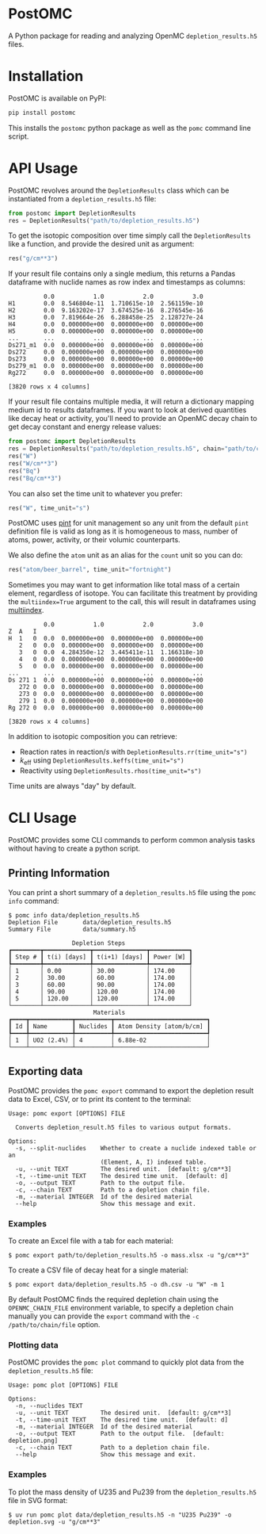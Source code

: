# PostOMC

A Python package for reading and analyzing OpenMC `depletion_results.h5` files.

# Installation

PostOMC is available on PyPI:

```sh
pip install postomc
```

This installs the `postomc` python package as well as the `pomc` command line script.

# API Usage

PostOMC revolves around the `DepletionResults` class which can be instantiated from a `depletion_results.h5` file:

```python
from postomc import DepletionResults
res = DepletionResults("path/to/depletion_results.h5")
```

To get the isotopic composition over time simply call the `DepletionResults` like a function, and provide the desired unit as argument:

```python
res("g/cm**3")
```

If your result file contains only a single medium, this returns a Pandas dataframe with nuclide names as row index and timestamps as columns:

```text
          0.0           1.0           2.0           3.0
H1        0.0  8.546804e-11  1.710615e-10  2.561159e-10
H2        0.0  9.163202e-17  3.674525e-16  8.276545e-16
H3        0.0  7.819664e-26  6.288458e-25  2.128727e-24
H4        0.0  0.000000e+00  0.000000e+00  0.000000e+00
H5        0.0  0.000000e+00  0.000000e+00  0.000000e+00
...       ...           ...           ...           ...
Ds271_m1  0.0  0.000000e+00  0.000000e+00  0.000000e+00
Ds272     0.0  0.000000e+00  0.000000e+00  0.000000e+00
Ds273     0.0  0.000000e+00  0.000000e+00  0.000000e+00
Ds279_m1  0.0  0.000000e+00  0.000000e+00  0.000000e+00
Rg272     0.0  0.000000e+00  0.000000e+00  0.000000e+00

[3820 rows x 4 columns]
```

If your result file contains multiple media, it will return a dictionary mapping medium id to results dataframes.
If you want to look at derived quantities like decay heat or activity, you'll need to provide an OpenMC decay chain to get decay constant and energy release values:

```python
from postomc import DepletionResults
res = DepletionResults("path/to/depletion_results.h5", chain="path/to/chain.xml")
res("W")
res("W/cm**3")
res("Bq")
res("Bq/cm**3")
```

You can also set the time unit to whatever you prefer:

```python
res("W", time_unit="s")
```

PostOMC uses [pint](https://pint.readthedocs.io/en/latest/index.html) for unit management so any unit from the default `pint` definition file is valid as long as it is homogeneous to mass, number of atoms, power, activity, or their volumic counterparts.

We also define the `atom` unit as an alias for the `count` unit so you can do:

```python
res("atom/beer_barrel", time_unit="fortnight")
```

Sometimes you may want to get information like total mass of a certain element, regardless of isotope.
You can facilitate this treatment by providing the `multiindex=True` argument to the call, this will result in dataframes using [multiindex](https://pandas.pydata.org/docs/user_guide/advanced.html).

```text
          0.0           1.0           2.0           3.0
Z  A   I
H  1   0  0.0  0.000000e+00  0.000000e+00  0.000000e+00
   2   0  0.0  0.000000e+00  0.000000e+00  0.000000e+00
   3   0  0.0  4.284350e-12  3.445411e-11  1.166318e-10
   4   0  0.0  0.000000e+00  0.000000e+00  0.000000e+00
   5   0  0.0  0.000000e+00  0.000000e+00  0.000000e+00
...       ...           ...           ...           ...
Ds 271 1  0.0  0.000000e+00  0.000000e+00  0.000000e+00
   272 0  0.0  0.000000e+00  0.000000e+00  0.000000e+00
   273 0  0.0  0.000000e+00  0.000000e+00  0.000000e+00
   279 1  0.0  0.000000e+00  0.000000e+00  0.000000e+00
Rg 272 0  0.0  0.000000e+00  0.000000e+00  0.000000e+00

[3820 rows x 4 columns]
```

In addition to isotopic composition you can retrieve:

* Reaction rates in $\mathrm{reaction}/s$ with `DepletionResults.rr(time_unit="s")`
* $k_\mathrm{eff}$ using `DepletionResults.keffs(time_unit="s")`
* Reactivity using `DepletionResults.rhos(time_unit="s")`

Time units are always "day" by default.

# CLI Usage

PostOMC provides some CLI commands to perform common analysis tasks without having to create a python script.

## Printing Information

You can print a short summary of a `depletion_results.h5` file using the `pomc info` command:

```console
$ pomc info data/depletion_results.h5
Depletion File       data/depletion_results.h5
Summary File         data/summary.h5

                  Depletion Steps                   
┏━━━━━━━━┳━━━━━━━━━━━━━┳━━━━━━━━━━━━━━━┳━━━━━━━━━━━┓
┃ Step # ┃ t(i) [days] ┃ t(i+1) [days] ┃ Power [W] ┃
┡━━━━━━━━╇━━━━━━━━━━━━━╇━━━━━━━━━━━━━━━╇━━━━━━━━━━━┩
│ 1      │ 0.00        │ 30.00         │ 174.00    │
│ 2      │ 30.00       │ 60.00         │ 174.00    │
│ 3      │ 60.00       │ 90.00         │ 174.00    │
│ 4      │ 90.00       │ 120.00        │ 174.00    │
│ 5      │ 120.00      │ 120.00        │ 174.00    │
└────────┴─────────────┴───────────────┴───────────┘
                        Materials                        
┏━━━━┳━━━━━━━━━━━━┳━━━━━━━━━━┳━━━━━━━━━━━━━━━━━━━━━━━━━━┓
┃ Id ┃ Name       ┃ Nuclides ┃ Atom Density [atom/b/cm] ┃
┡━━━━╇━━━━━━━━━━━━╇━━━━━━━━━━╇━━━━━━━━━━━━━━━━━━━━━━━━━━┩
│ 1  │ UO2 (2.4%) │ 4        │ 6.88e-02                 │
└────┴────────────┴──────────┴──────────────────────────┘
```

## Exporting data

PostOMC provides the `pomc export` command to export the depletion result data to Excel, CSV, or to print its content to the terminal:

```text
Usage: pomc export [OPTIONS] FILE

  Converts depletion_result.h5 files to various output formats.

Options:
  -s, --split-nuclides    Whether to create a nuclide indexed table or an
                          (Element, A, I) indexed table.
  -u, --unit TEXT         The desired unit.  [default: g/cm**3]
  -t, --time-unit TEXT    The desired time unit.  [default: d]
  -o, --output TEXT       Path to the output file.
  -c, --chain TEXT        Path to a depletion chain file.
  -m, --material INTEGER  Id of the desired material
  --help                  Show this message and exit.
```
### Examples

To create an Excel file with a tab for each material:

```console
$ pomc export path/to/depletion_results.h5 -o mass.xlsx -u "g/cm**3"
```

To create a CSV file of decay heat for a single material:

```console
$ pomc export data/depletion_results.h5 -o dh.csv -u "W" -m 1
```
 
By default PostOMC finds the required depletion chain using the `OPENMC_CHAIN_FILE` environment variable, to specify a depletion chain manually you can provide the `export` command with the `-c /path/to/chain/file` option.

### Plotting data

PostOMC provides the `pomc plot` command to quickly plot data from the `depletion_results.h5` file:

```text
Usage: pomc plot [OPTIONS] FILE

Options:
  -n, --nuclides TEXT
  -u, --unit TEXT         The desired unit.  [default: g/cm**3]
  -t, --time-unit TEXT    The desired time unit.  [default: d]
  -m, --material INTEGER  Id of the desired material
  -o, --output TEXT       Path to the output file.  [default: depletion.png]
  -c, --chain TEXT        Path to a depletion chain file.
  --help                  Show this message and exit.
```
### Examples

To plot the mass density of U235 and Pu239 from the `depletion_results.h5` file in SVG format:

```console
$ uv run pomc plot data/depletion_results.h5 -n "U235 Pu239" -o depletion.svg -u "g/cm**3"
```